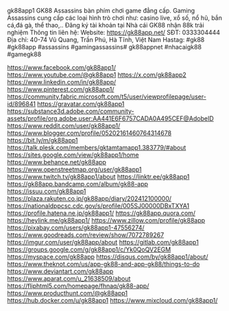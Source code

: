 gk88app1
GK88 Assassins bàn phím chơi game đẳng cấp. Gaming Assassins cung cấp các loại hình trò chơi như: casino live, xổ số, nổ hũ, bắn cá,đá gà, thể thao,.. Đăng ký tài khoản tại Nhà cái GK88 nhận 88k trải nghiệm Thông tin liên hệ:
Website: https://gk88app.net/
SĐT: 0333304444
Địa chỉ: 40-74 Vũ Quang, Trần Phú, Hà Tĩnh, Việt Nam
Hastag: #gk88 #gk88app #assassins #gamingassassins# gk88appnet #nhacaigk88 #gamegk88

https://www.facebook.com/gk88app1/
https://www.youtube.com/@gk88app1
https://x.com/gk88app2
https://www.linkedin.com/in/gk88app/
https://www.pinterest.com/gk88app1/
https://community.fabric.microsoft.com/t5/user/viewprofilepage/user-id/896841
https://gravatar.com/gk88app1
https://substance3d.adobe.com/community-assets/profile/org.adobe.user:AA441E6F6757CADA0A495CEF@AdobeID
https://www.reddit.com/user/gk88app1/
https://www.blogger.com/profile/05202161460764314678
https://bit.ly/m/gk88app1
https://talk.plesk.com/members/gktamtamapp1.383779/#about
https://sites.google.com/view/gk88app1/home
https://www.behance.net/gk88app
https://www.openstreetmap.org/user/gk88app1
https://www.twitch.tv/gk88app1/about
https://linktr.ee/gk88app1
https://gk88app.bandcamp.com/album/gk88-app
https://issuu.com/gk88app1
https://plaza.rakuten.co.jp/gk88app/diary/202412100000/
https://nationaldppcsc.cdc.gov/s/profile/005SJ00000DBxTXYA1
https://profile.hatena.ne.jp/gk88app1/
https://gk88app.quora.com/
https://heylink.me/gk88app1/
https://www.zillow.com/profile/gk88app
https://pixabay.com/users/gk88app1-47556274/
https://www.goodreads.com/review/show/7072789267
https://imgur.com/user/gk88app/about
https://gitlab.com/gk88app1
https://groups.google.com/g/gk88app1/c/Yk0QoQV2EGM
https://myspace.com/gk88app
https://disqus.com/by/gk88app1/about/
https://www.theknot.com/us/app-gk88-and-app-gk88/things-to-do
https://www.deviantart.com/gk88app
https://www.aparat.com/u_21638509/about
https://fliphtml5.com/homepage/fhnaq/gk88-app/
https://www.producthunt.com/@gk88app1
https://hub.docker.com/u/gk88app1
https://www.mixcloud.com/gk88app1/